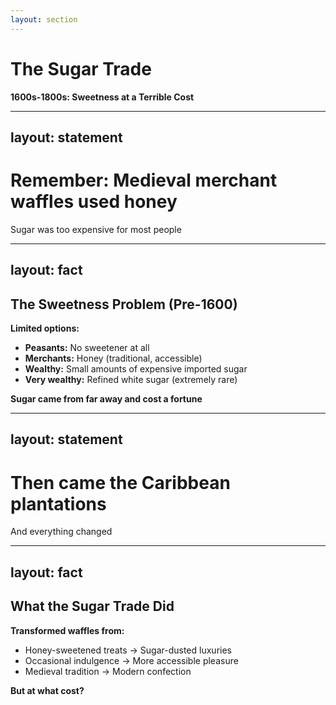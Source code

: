```yaml
---
layout: section
---
```

# The Sugar Trade
**1600s-1800s: Sweetness at a Terrible Cost**

---
layout: statement
---
# Remember: Medieval merchant waffles used honey

Sugar was too expensive for most people

---
layout: fact
---
## The Sweetness Problem (Pre-1600)

**Limited options:**
- **Peasants:** No sweetener at all
- **Merchants:** Honey (traditional, accessible)
- **Wealthy:** Small amounts of expensive imported sugar
- **Very wealthy:** Refined white sugar (extremely rare)

**Sugar came from far away and cost a fortune**

---
layout: statement
---
# Then came the Caribbean plantations

And everything changed

---
layout: fact
---
## What the Sugar Trade Did

**Transformed waffles from:**
- Honey-sweetened treats → Sugar-dusted luxuries
- Occasional indulgence → More accessible pleasure
- Medieval tradition → Modern confection

**But at what cost?**
